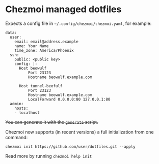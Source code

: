 # Chezmoi managed dotfiles

Expects a config file in `~/.config/chezmoi/chezmoi.yaml`, for example:

```
data:
  user:
    email: email@address.example
    name: Your Name
    time_zone: America/Phoenix
  ssh:
    public: <public key>
    config: |-
      Host beowulf
          Port 23123
          Hostname beowulf.example.com

      Host tunnel-beofulf
          Port 23123
          Hostname beowulf.example.com
          LocalForward 0.0.0.0:80 127.0.0.1:80
  admin:
    hosts:
    - localhost
```

~~You can generate it with the `generate` script.~~

Chezmoi now supports (in recent versions) a full initialization from one command:

    chezmoi init https://github.com/user/dotfiles.git --apply

Read more by running `chezmoi help init`


